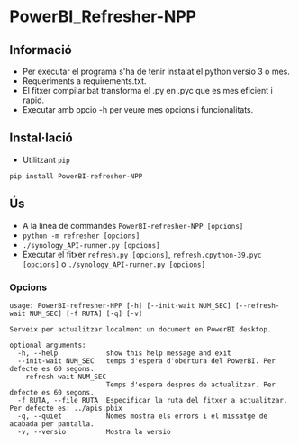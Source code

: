 # PowerBI_Refresher-NPP
## Informació
- Per executar el programa s'ha de tenir instalat el python versio 3 o mes.
- Requeriments a requirements.txt.
- El fitxer compilar.bat transforma el .py en .pyc que es mes eficient i rapid.
- Executar amb opcio -h per veure mes opcions i funcionalitats.

## Instal·lació
- Utilitzant `pip`
```
pip install PowerBI-refresher-NPP
```

## Ús
- A la linea de commandes `PowerBI-refresher-NPP [opcions]`
- ```python -m refresher [opcions]```
- ```./synology_API-runner.py [opcions]```
- Executar el fitxer `refresh.py [opcions]`, `refresh.cpython-39.pyc [opcions]` o `./synology_API-runner.py [opcions]`

### Opcions
```
usage: PowerBI-refresher-NPP [-h] [--init-wait NUM_SEC] [--refresh-wait NUM_SEC] [-f RUTA] [-q] [-v]

Serveix per actualitzar localment un document en PowerBI desktop.

optional arguments:
  -h, --help            show this help message and exit
  --init-wait NUM_SEC   temps d'espera d'obertura del PowerBI. Per defecte es 60 segons.
  --refresh-wait NUM_SEC
                        Temps d'espera despres de actualitzar. Per defecte es 60 segons.
  -f RUTA, --file RUTA  Especificar la ruta del fitxer a actualitzar. Per defecte es: ../apis.pbix
  -q, --quiet           Nomes mostra els errors i el missatge de acabada per pantalla.
  -v, --versio          Mostra la versio
```
